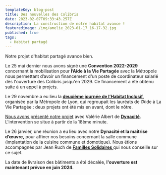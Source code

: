 ```yaml
---
templateKey: blog-post
title: Des nouvelles des Colibris
date: 2023-02-07T09:33:43.257Z
description: La construction de notre habitat avance !
featuredimage: /img/amelie_2023-01-17_16-17-32.jpg
published: true
tags:
  - Habitat partagé
---
```

Notre projet d'habitat partagé avance bien.

Le 25 mai dernier nous avons signé une **Convention 2022-2029** concernant la mobilisation pour **l’Aide à la Vie Partagée** avec la Métropole nous permettant d’avoir un financement d'un poste de coordinateur salarié dès l'ouverture des Colibris jusqu'en 2029.  Ce financement a été obtenu suite à un appel à projets. 

Le 29 novembre a  eu lieu la **[deuxième journée de l’Habitat Inclusif](https://www.youtube.com/watch?v=UVCazR7PbFM&list=PLhOF026UqrPNYlZjuyNFfFRvToy6i9UOi&index=2&ab_channel=CommunicationDSHE)**, organisée par la Métropole de Lyon, qui regroupait les lauréats de l’Aide à La Vie Partagée : deux projets ont été mis en avant, dont le nôtre. 

[Nous avons présenté notre projet](https://www.youtube.com/watch?v=GhqJXKkSwfY&list=PLhOF026UqrPNYlZjuyNFfFRvToy6i9UOi&index=5&ab_channel=CommunicationDSHE) avec Valérie Albert de **[Dynacité](https://www.dynacite.fr/)**. L'intervention se situe à partir de la 18ème minute.

Le 26 janvier, une réunion a eu lieu avec notre  **Dynacité et la maîtrise d’œuvre,** pour affiner nos besoins concernant la salle commune (implantation de la cuisine commune et domotique). Nous étions accompagnés par Jean Ruch de [**Familles Solidaires** ](https://familles-solidaires.com/)qui nous conseille sur ce sujet.

La date de livraison des bâtiments a été décalée, **l'ouverture est maintenant prévue en juin 2024**.